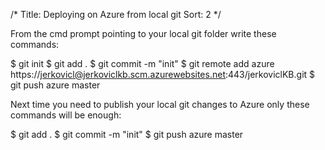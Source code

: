 /*
Title: Deploying on Azure from local git
Sort: 2
*/

From the cmd prompt pointing to your local git folder write these commands:

$ git init
$ git add .
$ git commit -m "init"
$ git remote add azure https://jerkovicl@jerkoviclkb.scm.azurewebsites.net:443/jerkoviclKB.git
$ git push azure master

Next time you need to publish your local git changes to Azure only these commands will be enough:

$ git add .
$ git commit -m "init"
$ git push azure master
